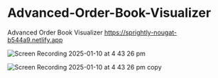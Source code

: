# Advanced-Order-Book-Visualizer
Advanced Order Book Visualizer
https://sprightly-nougat-b544a9.netlify.app

![Screen Recording 2025-01-10 at 4 43 26 pm](https://github.com/user-attachments/assets/bf974485-799b-4f76-9830-f91a931cdcb5)

![Screen Recording 2025-01-10 at 4 43 26 pm copy](https://github.com/user-attachments/assets/b0bdacec-23a3-432b-8994-61d316e46dc4)
